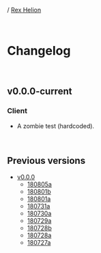 / [Rex Helion](../)

<br>

# Changelog

<br>

## v0.0.0-current

### Client

- A zombie test (hardcoded).
  
<br>

## Previous versions

- [v0.0.0](v0-0-0/)
  - [180805a](v0-0-0/180805a/)
  - [180801b](v0-0-0/180801b/)
  - [180801a](v0-0-0/180801a/)
  - [180731a](v0-0-0/180731a/)
  - [180730a](v0-0-0/180730a/)
  - [180729a](v0-0-0/180729a/)
  - [180728b](v0-0-0/180728b/)
  - [180728a](v0-0-0/180728a/)
  - [180727a](v0-0-0/180727a/)

<br>
<br>
<br>
